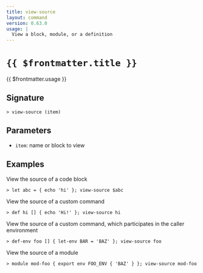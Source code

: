 ```yaml
---
title: view-source
layout: command
version: 0.63.0
usage: |
  View a block, module, or a definition
---
```


# `{{ $frontmatter.title }}`

<div style='white-space: pre-wrap;'>{{ $frontmatter.usage }}</div>

## Signature

```> view-source (item)```

## Parameters

 -  `item`: name or block to view

## Examples

View the source of a code block
```shell
> let abc = { echo 'hi' }; view-source $abc
```

View the source of a custom command
```shell
> def hi [] { echo 'Hi!' }; view-source hi
```

View the source of a custom command, which participates in the caller environment
```shell
> def-env foo [] { let-env BAR = 'BAZ' }; view-source foo
```

View the source of a module
```shell
> module mod-foo { export env FOO_ENV { 'BAZ' } }; view-source mod-foo
```

